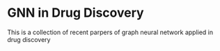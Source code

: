 # GNN in Drug Discovery
This is a collection of recent parpers of graph neural network applied in drug discovery
